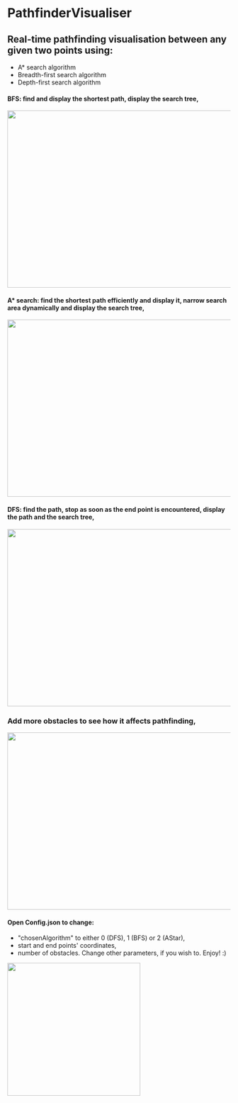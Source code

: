 # PathfinderVisualiser
## Real-time pathfinding visualisation between any given two points using:
* A* search algorithm
* Breadth-first search algorithm
* Depth-first search algorithm

#### BFS: find and display the shortest path, display the search tree,

<img src="https://github.com/basiav/PathfinderVisualiser/blob/master/BFSAction.png" data-canonical-src="https://github.com/basiav/PathfinderVisualiser/blob/master/BFSAction.png" width="550" height="400" />

#### A* search: find the shortest path efficiently and display it, narrow search area dynamically and display the search tree,

<img src="https://github.com/basiav/PathfinderVisualiser/blob/master/AStarAction.png" data-canonical-src="https://github.com/basiav/PathfinderVisualiser/blob/master/AStarAction.png" width="550" height="400" />

#### DFS: find the path, stop as soon as the end point is encountered, display the path and the search tree,

<img src="https://github.com/basiav/PathfinderVisualiser/blob/master/DFSAction.png" data-canonical-src="https://github.com/basiav/PathfinderVisualiser/blob/master/DFSAction.png" width="550" height="400" />

### Add more obstacles to see how it affects pathfinding,

<img src="https://github.com/basiav/PathfinderVisualiser/blob/master/DFSBusyAction.png" data-canonical-src="https://github.com/basiav/PathfinderVisualiser/blob/master/DFSBusyAction.png" width="550" height="400" />

#### Open Config.json to change:
* "chosenAlgorithm" to either 0 (DFS), 1 (BFS) or 2 (AStar),
* start and end points' coordinates,
* number of obstacles.
Change other parameters, if you wish to. Enjoy! :)

<img src="https://github.com/basiav/PathfinderVisualiser/blob/master/Configure.png" data-canonical-src="https://github.com/basiav/PathfinderVisualiser/blob/master/Configure.png" width="300" height="300" />
